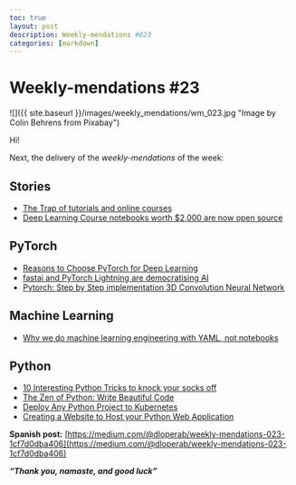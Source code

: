 ```yaml
---
toc: true
layout: post
description: Weekly-mendations #023
categories: [markdown]
---
```

# Weekly-mendations #23

![]({{ site.baseurl }}/images/weekly_mendations/wm_023.jpg "Image by Colin Behrens from Pixabay")

Hi!

Next, the delivery of the *weekly-mendations* of the week:

## Stories

- [The Trap of tutorials and online courses](https://towardsdatascience.com/the-trap-of-tutorials-and-online-courses-2b0c22e0388)
- [Deep Learning Course notebooks worth $2,000 are now open source](https://towardsdatascience.com/deep-learning-course-notebooks-worth-2-000-are-now-open-source-7d6bc759ef47)

## PyTorch

- [Reasons to Choose PyTorch for Deep Learning](https://towardsdatascience.com/reasons-to-choose-pytorch-for-deep-learning-c087e031eaca)
- [fastai and PyTorch Lightning are democratising AI](https://towardsdatascience.com/fastai-and-pytorch-lightning-are-democratising-ai-92318ff224b1)
- [Pytorch: Step by Step implementation 3D Convolution Neural Network](https://towardsdatascience.com/pytorch-step-by-step-implementation-3d-convolution-neural-network-8bf38c70e8b3)

## Machine Learning

- [Why we do machine learning engineering with YAML, not notebooks](https://towardsdatascience.com/why-we-do-machine-learning-engineering-with-yaml-not-notebooks-a2a97f5e04f8)

## Python

- [10 Interesting Python Tricks to knock your socks off](https://towardsdatascience.com/10-interesting-python-tricks-to-knock-your-socks-off-1dd4d8e82101)
- [The Zen of Python: Write Beautiful Code](https://towardsdatascience.com/the-zen-of-python-write-beautiful-code-e36844381ee6)
- [Deploy Any Python Project to Kubernetes](https://towardsdatascience.com/deploy-any-python-project-to-kubernetes-2c6ad4d41f14)
- [Creating a Website to Host your Python Web Application](https://towardsdatascience.com/creating-a-website-to-host-your-python-web-application-f06f694a87e8)

**Spanish post:** [https://medium.com/@dloperab/weekly-mendations-023-1cf7d0dba406](https://medium.com/@dloperab/weekly-mendations-023-1cf7d0dba406)

***“Thank you, namaste, and good luck”***
